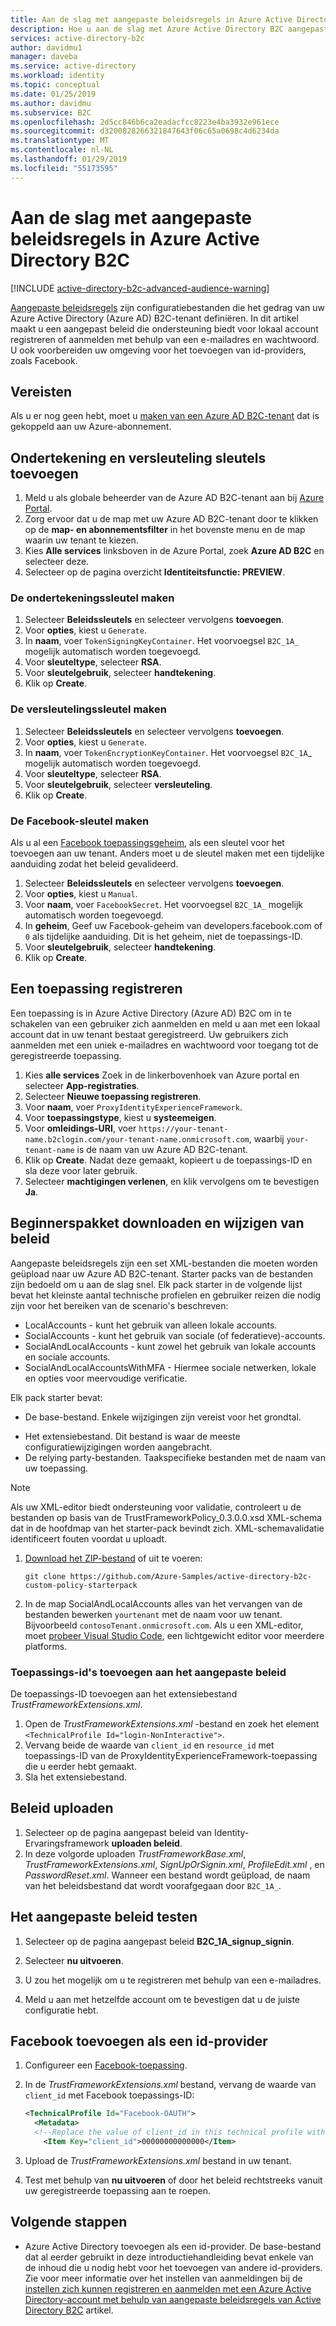 ```yaml
---
title: Aan de slag met aangepaste beleidsregels in Azure Active Directory B2C | Microsoft Docs
description: Hoe u aan de slag met Azure Active Directory B2C aangepast beleid.
services: active-directory-b2c
author: davidmu1
manager: daveba
ms.service: active-directory
ms.workload: identity
ms.topic: conceptual
ms.date: 01/25/2019
ms.author: davidmu
ms.subservice: B2C
ms.openlocfilehash: 2d5cc846b6ca2eadacfcc8223e4ba3932e961ece
ms.sourcegitcommit: d3200828266321847643f06c65a0698c4d6234da
ms.translationtype: MT
ms.contentlocale: nl-NL
ms.lasthandoff: 01/29/2019
ms.locfileid: "55173595"
---
```

# <a name="get-started-with-custom-policies-in-azure-active-directory-b2c"></a>Aan de slag met aangepaste beleidsregels in Azure Active Directory B2C

[!INCLUDE [active-directory-b2c-advanced-audience-warning](../../includes/active-directory-b2c-advanced-audience-warning.md)]

[Aangepaste beleidsregels](active-directory-b2c-overview-custom.md) zijn configuratiebestanden die het gedrag van uw Azure Active Directory (Azure AD) B2C-tenant definiëren. In dit artikel maakt u een aangepast beleid die ondersteuning biedt voor lokaal account registreren of aanmelden met behulp van een e-mailadres en wachtwoord. U ook voorbereiden uw omgeving voor het toevoegen van id-providers, zoals Facebook.

## <a name="prerequisites"></a>Vereisten

Als u er nog geen hebt, moet u [maken van een Azure AD B2C-tenant](tutorial-create-tenant.md) dat is gekoppeld aan uw Azure-abonnement.

## <a name="add-signing-and-encryption-keys"></a>Ondertekening en versleuteling sleutels toevoegen

1. Meld u als globale beheerder van de Azure AD B2C-tenant aan bij [Azure Portal](https://portal.azure.com/).
2. Zorg ervoor dat u de map met uw Azure AD B2C-tenant door te klikken op de **map- en abonnementsfilter** in het bovenste menu en de map waarin uw tenant te kiezen. 
3. Kies **Alle services** linksboven in de Azure Portal, zoek **Azure AD B2C** en selecteer deze.
4. Selecteer op de pagina overzicht **Identiteitsfunctie: PREVIEW**.

### <a name="create-the-signing-key"></a>De ondertekeningssleutel maken

1. Selecteer **Beleidssleutels** en selecteer vervolgens **toevoegen**.
2. Voor **opties**, kiest u `Generate`.
3. In **naam**, voer `TokenSigningKeyContainer`. Het voorvoegsel `B2C_1A_` mogelijk automatisch worden toegevoegd.
4. Voor **sleuteltype**, selecteer **RSA**.
5. Voor **sleutelgebruik**, selecteer **handtekening**.
6. Klik op **Create**.

### <a name="create-the-encryption-key"></a>De versleutelingssleutel maken

1. Selecteer **Beleidssleutels** en selecteer vervolgens **toevoegen**.
2. Voor **opties**, kiest u `Generate`.
3. In **naam**, voer `TokenEncryptionKeyContainer`. Het voorvoegsel `B2C_1A`_ mogelijk automatisch worden toegevoegd.
4. Voor **sleuteltype**, selecteer **RSA**.
5. Voor **sleutelgebruik**, selecteer **versleuteling**.
6. Klik op **Create**.

### <a name="create-the-facebook-key"></a>De Facebook-sleutel maken

Als u al een [Facebook toepassingsgeheim](active-directory-b2c-setup-fb-app.md), als een sleutel voor het toevoegen aan uw tenant. Anders moet u de sleutel maken met een tijdelijke aanduiding zodat het beleid gevalideerd.

1. Selecteer **Beleidssleutels** en selecteer vervolgens **toevoegen**.
2. Voor **opties**, kiest u `Manual`.
3. Voor **naam**, voer `FacebookSecret`. Het voorvoegsel `B2C_1A_` mogelijk automatisch worden toegevoegd.
4. In **geheim**, Geef uw Facebook-geheim van developers.facebook.com of `0` als tijdelijke aanduiding. Dit is het geheim, niet de toepassings-ID.
5. Voor **sleutelgebruik**, selecteer **handtekening**.
6. Klik op **Create**.

## <a name="register-an-application"></a>Een toepassing registreren

Een toepassing is in Azure Active Directory (Azure AD) B2C om in te schakelen van een gebruiker zich aanmelden en meld u aan met een lokaal account dat in uw tenant bestaat geregistreerd. Uw gebruikers zich aanmelden met een uniek e-mailadres en wachtwoord voor toegang tot de geregistreerde toepassing.

1. Kies **alle services** Zoek in de linkerbovenhoek van Azure portal en selecteer **App-registraties**.
2. Selecteer **Nieuwe toepassing registreren**.
3. Voor **naam**, voer `ProxyIdentityExperienceFramework`.
4. Voor **toepassingstype**, kiest u **systeemeigen**.
5. Voor **omleidings-URI**, voer `https://your-tenant-name.b2clogin.com/your-tenant-name.onmicrosoft.com`, waarbij `your-tenant-name` is de naam van uw Azure AD B2C-tenant.
6. Klik op **Create**. Nadat deze gemaakt, kopieert u de toepassings-ID en sla deze voor later gebruik.
7. Selecteer **machtigingen verlenen**, en klik vervolgens om te bevestigen **Ja**.

## <a name="download-starter-pack-and-modify-policies"></a>Beginnerspakket downloaden en wijzigen van beleid

Aangepaste beleidsregels zijn een set XML-bestanden die moeten worden geüpload naar uw Azure AD B2C-tenant. Starter packs van de bestanden zijn bedoeld om u aan de slag snel. Elk pack starter in de volgende lijst bevat het kleinste aantal technische profielen en gebruiker reizen die nodig zijn voor het bereiken van de scenario's beschreven:

- LocalAccounts - kunt het gebruik van alleen lokale accounts.
- SocialAccounts - kunt het gebruik van sociale (of federatieve)-accounts.
- SocialAndLocalAccounts - kunt zowel het gebruik van lokale accounts en sociale accounts.
- SocialAndLocalAccountsWithMFA - Hiermee sociale netwerken, lokale en opties voor meervoudige verificatie.

Elk pack starter bevat:

- De base-bestand. Enkele wijzigingen zijn vereist voor het grondtal.
* Het extensiebestand.  Dit bestand is waar de meeste configuratiewijzigingen worden aangebracht.
* De relying party-bestanden. Taakspecifieke bestanden met de naam van uw toepassing.

>[!NOTE]
>Als uw XML-editor biedt ondersteuning voor validatie, controleert u de bestanden op basis van de TrustFrameworkPolicy_0.3.0.0.xsd XML-schema dat in de hoofdmap van het starter-pack bevindt zich. XML-schemavalidatie identificeert fouten voordat u uploadt.

1. [Download het ZIP-bestand](https://github.com/Azure-Samples/active-directory-b2c-custom-policy-starterpack/archive/master.zip) of uit te voeren:

    ```console
    git clone https://github.com/Azure-Samples/active-directory-b2c-custom-policy-starterpack
    ```

2. In de map SocialAndLocalAccounts alles van het vervangen van de bestanden bewerken `yourtenant` met de naam voor uw tenant. Bijvoorbeeld `contosoTenant.onmicrosoft.com`. Als u een XML-editor, moet [probeer Visual Studio Code](https://code.visualstudio.com/download), een lichtgewicht editor voor meerdere platforms.

### <a name="add-application-ids-to-the-custom-policy"></a>Toepassings-id's toevoegen aan het aangepaste beleid

De toepassings-ID toevoegen aan het extensiebestand *TrustFrameworkExtensions.xml*.

1. Open de *TrustFrameworkExtensions.xml* -bestand en zoek het element `<TechnicalProfile Id="login-NonInteractive">`.
2. Vervang beide de waarde van `client_id` en `resource_id` met toepassings-ID van de ProxyIdentityExperienceFramework-toepassing die u eerder hebt gemaakt.
3. Sla het extensiebestand.

## <a name="upload-the-policies"></a>Beleid uploaden

1. Selecteer op de pagina aangepast beleid van Identity-Ervaringsframework **uploaden beleid**.
1. In deze volgorde uploaden *TrustFrameworkBase.xml*, *TrustFrameworkExtensions.xml*, *SignUpOrSignin.xml*, *ProfileEdit.xml* , en *PasswordReset.xml*. Wanneer een bestand wordt geüpload, de naam van het beleidsbestand dat wordt voorafgegaan door `B2C_1A_`.

## <a name="test-the-custom-policy"></a>Het aangepaste beleid testen

1. Selecteer op de pagina aangepast beleid **B2C_1A_signup_signin**. 
2. Selecteer **nu uitvoeren**.

3. U zou het mogelijk om u te registreren met behulp van een e-mailadres.

4. Meld u aan met hetzelfde account om te bevestigen dat u de juiste configuratie hebt.

## <a name="add-facebook-as-an-identity-provider"></a>Facebook toevoegen als een id-provider

1. Configureer een [Facebook-toepassing](active-directory-b2c-setup-fb-app.md).
2. In de *TrustFrameworkExtensions.xml* bestand, vervang de waarde van `client_id` met Facebook toepassings-ID:

   ```xml
   <TechnicalProfile Id="Facebook-OAUTH">
     <Metadata>
     <!--Replace the value of client_id in this technical profile with the Facebook app ID"-->
       <Item Key="client_id">00000000000000</Item>
   ```
3. Upload de *TrustFrameworkExtensions.xml* bestand in uw tenant.
4. Test met behulp van **nu uitvoeren** of door het beleid rechtstreeks vanuit uw geregistreerde toepassing aan te roepen.

## <a name="next-steps"></a>Volgende stappen

- Azure Active Directory toevoegen als een id-provider. De base-bestand dat al eerder gebruikt in deze introductiehandleiding bevat enkele van de inhoud die u nodig hebt voor het toevoegen van andere id-providers. Zie voor meer informatie over het instellen van aanmeldingen bij de [instellen zich kunnen registreren en aanmelden met een Azure Active Directory-account met behulp van aangepaste beleidsregels van Active Directory B2C](active-directory-b2c-setup-aad-custom.md) artikel.
